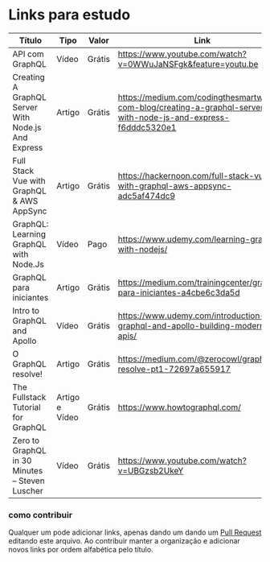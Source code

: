 # Links para estudo

 Título | Tipo | Valor | Link
------- | ------ | ---- | ------
API com GraphQL | Vídeo | Grátis | https://www.youtube.com/watch?v=0WWuJaNSFgk&feature=youtu.be
Creating A GraphQL Server With Node.js And Express | Artigo | Grátis | https://medium.com/codingthesmartway-com-blog/creating-a-graphql-server-with-node-js-and-express-f6dddc5320e1
Full Stack Vue with GraphQL & AWS AppSync | Artigo | Grátis | https://hackernoon.com/full-stack-vue-with-graphql-aws-appsync-adc5af474dc9
GraphQL: Learning GraphQL with Node.Js | Vídeo | Pago | https://www.udemy.com/learning-graphql-with-nodejs/
GraphQL para iniciantes | Artigo | Grátis | https://medium.com/trainingcenter/graphql-para-iniciantes-a4cbe6c3da5d
Intro to GraphQL and Apollo| Vídeo | Grátis | https://www.udemy.com/introduction-to-graphql-and-apollo-building-modern-apis/
O GraphQL resolve! | Artigo | Grátis | https://medium.com/@zerocowl/graphql-resolve-pt1-72697a655917
The Fullstack Tutorial for GraphQL | Artigo e Vídeo | Grátis | https://www.howtographql.com/
Zero to GraphQL in 30 Minutes – Steven Luscher | Vídeo | Grátis | https://www.youtube.com/watch?v=UBGzsb2UkeY



### como contribuir
Qualquer um pode adicionar links, apenas dando um dando um [Pull Request](https://blog.da2k.com.br/2015/02/04/git-e-github-do-clone-ao-pull-request/) editando este arquivo. Ao contribuir manter a organização e adicionar novos links por ordem alfabética pelo título.

